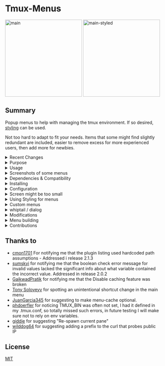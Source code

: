# Tmux-Menus

<img width="250" alt="main"
src="https://github.com/user-attachments/assets/410e3b46-bf7e-47fe-8ba7-dbc6822ae0d5" />
<img width="250" alt="main-styled"
src="https://github.com/user-attachments/assets/e00caffb-630d-4717-9f12-e4be22a29fd5" />

## Summary

Popup menus to help with managing the tmux environment. If so desired,
[styling](docs/Styling.md) can be used.

Not too hard to adapt to fit your needs. Items that some
might find slightly redundant are included, easier to remove excess for more
experienced users, then add more for newbies.

<details>
<summary>Recent Changes</summary>
<br>

## Recent Changes

- Added new feature Display Commands, see `Display menu commands` in the Configuration
  section, using this will display all commands in the menu.
- Fixed handling of options for tmux 3.0 - 3.2a since they don't return an
  error for missing options
- Removed all jk shortcuts in menus, allowing for consistent vim style navigation.
- Plugin is initialized in the background, to cut down on tpm processing time.

</details>
<details>
<summary>Purpose</summary>
<br>

## Purpose

Tmux provides a few basic popup menus by default, but they're quite limited and
difficult to extend due to their complex, mouse-based one-liner implementations.
A more integrated, user-friendly approach with better navigation and flexibility
seemed like the right solution.

Not solely meant for beginners, I use it myself all the time:

- When connecting using terminals without much support for Meta or even lacking arrows,
  this gives access to all the actions that aren't available with the
  regular shortcuts. For instance, when running the built in Terminal on
  MacOS the console keyboard is pretty limited.
- Tasks that would need external scripts to avoid hard-to-read
  complex bind one-liners, such as killing the current session without getting
  disconnected.
- When direct typing would be much longer.
  Example: Kill the server directly with 12 keys:
  `<prefix> : kill-ser <tab> <enter>`
  with the menus 5 keys: `<prefix> \ A x y`
- Actions used to seldom to be remembered as shortcuts.

</details>
<details>
<summary>Usage</summary>
<br>

## Usage

Once installed, hit the trigger to get the main menu to pop up.
The default is `<prefix> \` see Configuration below for how to change it.

</details>
<details>
<summary>Screenshots of some menus</summary>
<br>

## Screenshots

The white one is generated with whiptail, as can be seen whiptail menus use a lot
more screen real estate. However if they don't fit they are scrollable unlike
the tmux menus, if they don't fit, they are just not displayed.
The rest are generated by the tmux built-in `display-menu`

<img width="265" alt="Handling Pane"
src="https://github.com/user-attachments/assets/ea396c05-86a7-4757-8cb1-654a800cea07" />
<img width="297" alt="Handling Window"
src="https://github.com/user-attachments/assets/748699ca-bd0e-4842-9ba1-5139b47690b1" />
<img width="337" alt="Help summary"
src="https://github.com/user-attachments/assets/30aadd57-2226-4fdf-a148-896918bf9760" />
<img width="264" alt="Missing Keys"
src="https://github.com/user-attachments/assets/2f37532c-6877-45b9-b7ec-8e9ad659ed33" />
<img width="270" alt="Missing Keys-whiptail"
src="https://github.com/user-attachments/assets/3d7e407d-29e9-430e-a7d8-5dc8c6a6f61f" />

</details>
<details>
<summary>Dependencies & Compatibility</summary>

## Dependencies & Compatibility

| Version    | Notice                                                                                                                             |
| ---------- | ---------------------------------------------------------------------------------------------------------------------------------- |
| 3.4        | Styling can be used.                                                                                                               |
| 3.2        | Menu location fully available.                                                                                                     |
| 3.0 - 3.1c | Menu centering is not supported, it's displayed top left if C is selected.                                                         |
| < 3.0      | Needs `whiptail` or `dialog` (see below). Menu location and styling settings are ignored.                                          |
| 1.8        | tpm is not available, so the plugin needs to be initialized by running [path to tmux-menus]/menus.tmux directly from the conf file |

The above table covers compatibility for the general tool. Some menu items
has a min tmux version set, if the running tmux doesn't match this,
that item will be skipped. If it turns out that incorrect limits have been set
on some feature, please let me know!

</details>
<details>
<summary>Installing</summary>

## Via TPM (recommended)

The easiest way to install `tmux-menus` is via the [Tmux Plugin
Manager](https://github.com/tmux-plugins/tpm).

1. Add plugin to the list of TPM plugins in `.tmux.conf`:

   ```tmux
   set -g @plugin 'jaclu/tmux-menus'
   ```

2. Hit `<prefix> + I` to install the plugin and activate it. The plugin should now
   be usable.

## Manual Installation

1. Clone the repository

   ```sh
   git clone https://github.com/jaclu/tmux-menus ~/clone/path
   ```

2. Add this line to the bottom of `.tmux.conf`

   ```tmux
   run-shell ~/clone/path/menus.tmux
   ```

3. Reload the `tmux` environment

   ```sh
   # type this inside tmux
   $ tmux source-file ~/.tmux.conf
   ```

The plugin should now be activated.

</details>
<details>
<summary>Configuration</summary>

## Configuration

### Boolean parameters

All boolean parameters accept the following values:

- `Yes` `True` `1`
- `No` `False` `0`

This is case-insensitive, meaning any combination of uppercase and lowercase
letters is accepted.

### Display menus

The default trigger is `<prefix> \` The trigger is configured like this:

```tmux
set -g @menus_trigger 'F12'
```

Note: Non-standard keys, such as the default backslash (`\`), must be prefixed with `\`
(e.g., `\\`) to prevent confusion in tmux.

Handling special keys becomes more complex when using quotes:

- Inside single quotes, both `'\'` and `'\\'` work.
- Inside double quotes, only `"\\"` is valid.

To avoid unexpected errors when switching between quoting styles, it's recommended
to always prefix special keys with `\` inside both single and double quotes,
as well as when not using quotes.

### Display without using prefix

```tmux
set -g @menus_without_prefix 'Yes'
```

This boolean parameter defaults to `No`

Use this in order to trigger menus without first hitting `<prefix>`

### Pointer to the config file

```tmux
set -g @menus_config_file '~/.configs/tmux.conf'
```

In the main menu, the tmux config file to be reloaded.
The default location for this is:

1. `@menus_config_file` - if this is defined in the tmux config file, it will be used.
2. `$TMUX_CONF` - if this is present in the environment, it will be used.
3. `$XDG_CONFIG_HOME/tmux/tmux.conf` - if `$XDG_CONFIG_HOME` is defined.
4. `~/.tmux.conf` - Default if none of the above are set.

When a reload is requested, the conf file will be prompted for, defaulting
to the first match above. It can be manually changed.

### Menu location

The default locations are: `C` for tmux >= 3.2 `P` otherwise. If whiptail/dialog
is used, menu location is ignored

```tmux
set -g @menus_location_x 'W'
set -g @menus_location_y 'S'
```

For all location options see the tmux man page, search for `display-menu`.
The basic options are:

| Value | Flag | Meaning                                        |
| ----- | ---- | ---------------------------------------------- |
| C     | Both | The centre of the terminal (tmux 3.2 or newer) |
| R     | -x   | The right side of the terminal                 |
| P     | Both | The bottom left of the pane                    |
| M     | Both | The mouse position                             |
| W     | Both | The window position on the status line         |
| S     | -y   | The line above or below the status line        |

### Disable caching

```tmux
set -g @menus_use_cache 'No'
```

This boolean parameter defaults to `Yes`

By default menu items are cached.

Disabling caching also disables the Custom Menus feature.

To be more precise, items listed inside `static_content()` are cached.
Some items need to be freshly generated each time a menu is displayed,
those items are defines in `dynamic_content()` see
[scripts/pane_move.sh](items/pane_move.sh) for an example of this. In that case,
"Swap current pane with marked" is only displayed if there is a marked pane.

The plugin remembers what tmux version was used last time.
If another version is detected as the plugin is initialized, the entire
cache is dropped, so that the right version dependent items can be
selected as the cache is re-populated.
Same if a menu script is changed, if the script is newer than the cache,
that cache item is regenerated.

### Use Hint Overlays

```tmux
set -g @menus_use_hint_overlays 'No'
```

This boolean parameter defaults to `Yes`

Some menu items will display tmux dialogs, where each have their own rather complex
set of special key bindings - choose-buffer, choose-client, choose-tree and
customize-mode

When entering such a dialog, per default an overlay will first be presented lisitng
the keys available for that dialog, if it fits on screen.

Use this setting to disable the overlay feature.

If `@menus_use_hint_overlays` is enabled, there is a support option
`@menus_show_key_hints` (defaults to 'No') that also can be toggled.
If `@menus_use_hint_overlays` is disabled, `@menus_show_key_hints` is ignored.

#### Show Key Hints

```tmux
set -g @menus_show_key_hints 'Yes'
```

This boolean parameter defaults to `No`

Related to `@menus_use_hint_overlays` Since those key-listings tend to be rather long
they might not fit on screen, and thus be silently skipped.
Enabling this will offer an extra option `Key Hints` on each menu featuring an
alternative that will display such a dialog, and mentioning which item on that
menu it is related to.

This Key Hint will display the dialog the normal way, giving a warning if the
screen is to small, mentioning required screen size.

It will also serve as a hint as to what menu entries are expected to display an overlay.

### Logging

Per default logging is disabled. If this is desired, provide a log file name
like this:

```tmux
set -g @menus_log_file '~/tmp/tmux-menus.log'
```

### Display menu commands

```tmux
set -g @menus_display_commands 'Yes'
```

This boolean parameter defaults to `No`

This feature is disabled when whiptail / dialog is used.

If set to true each menu will include an extra item `Display Commands` with the
shortcut `!`

Pressing this will display what commands are used for each action. If a command
matches a defined prefix, this prefix sequence will be displayed instead of the
command.

Be aware that the menu will be taller when using this, so make sure the screen is
large enough to handle it!

If this is defined, there is a support setting that can be used:

```tmux
set -g @menus_display_cmds_cols 160
```

This is the maximum line length that will be used to display commands.
It defaults to `75` but can be changed if the display is really wide or narrow.

If the displayed command doesn't fit on one line, it will be split in chunks, if
possible it will be split on the last white space before `@menus_display_cmds_cols`
length. If no white space is found, the cmd will be split at the indicated max length.

In case this is set too wide, and the line doesn't fit on the display, tmux will
cut the line ending it with `>`.

Such lines are truncated. And the entire command was not displayed.

If commands end with `>` it is recommended to use a narrower setting.

</details>
<details>
<summary>Screen might be too small</summary>
<br>

## Screen might be too small

tmux does not give any error if a menu doesn't fit the available screen,
it just does not display the menu.

The only hint is that the menu is terminated instantaneously.

Since this test is far from perfect, and some computers are really slow,
the current assumption is that if it was displayed < 0.1 seconds,
it was likely due to screen size.
On really slow systems, the cut-off is 0.5 seconds, since they would typically
need > 0.1 just to process the menu.
In that case this error will be displayed on the status-bar:

```tmux
tmux-menus ERROR: Screen might be too small
```

It will also be displayed if the menu is closed right away intentionally
or unintentionally, so there will no doubt sometimes be false positives.
If it doesn't happen the next time the menu is attempted, it can be ignored.

</details>
<details>
<summary>Using Styling for menus</summary>
<br>

## Using Styling for menus

See [docs/Styling.md](docs/Styling.md)

</details>
<details>
<summary>Custom menus</summary>
<br>

## Custom Menus

While the initial assumption was that users wanting to modify the menus would fork
the repository and make changes directly, a feature was added to allow menus to
be added dynamically based on user requests.

For details on how to use this feature, see the documentation:
[docs/CustomMenus.md](docs/CustomMenus.md)

</details>
<details>
<summary>whiptail / dialog</summary>
<br>

## whiptail / dialog - alternate tools for displaying menus

For tmux < 3.0 the tmux feature`display-menu` is not available.

If found `whiptail` or `dialog` will be used to display menus.

The preferred option is whiptail, but if not found dialog will be used instead.
If neither is available, this plugin will abort displaying an error message.

Since these are full-screen apps, when either is used, the current (if any)
task is suspended, dialogs are run, and when done the suspended task is reactivated.

The menu system works the same using external menu handlers, however the menu
shortcuts are not as convenient, since they do not differentiate between upper
and lower case letters,
and does not at all support special keys like 'Left' or 'Home'

To use external dialog handling on modern tmuxes set this env variable:

- for `whiptail` use `export TMUX_MENUS_HANDLER=1`
- for `dialog` use `export TMUX_MENUS_HANDLER=2`

In most cases whiptail is installed by default on Linux distros. If not, install
it using the package manager.
One gotcha is that in the Red Hat universe the package is not called whiptail,
the package containing whiptail is called `newt`.

MacOS does not come with whiptail, but it is available in the Homebrew package `newt`.

</details>
<details>
<summary>Modifications</summary>
<br>

## Modifications

Each menu is a standalone script, making it easy to edit. Once saved,
the updated content will be displayed the next time the menu is triggered.

**Fast development with minimal hassle!**

If an edited menu fails to load, you can run it directly from the command
line to check for syntax errors:

```bash
./items/sessions.sh
```

This will immediately execute the menu and display any errors in the terminal.

If `@menus_log_file` is set—either in the tmux configuration or hardcoded in
`scripts/helpers_minimal.sh` (around line 355, look for assignment of cfg_log_file)
logging can be used within menus:

```bash
log_it "foo is now [$foo]"
```

If monitoring a log file in a separate terminal is impractical,
you can set the log file to `/dev/stderr` to make `log_it` behave like `echo`.

Using `/dev/stderr` instead of `/dev/stdout` prevents unintended errors if
`log_it` is called during string assignments.

</details>
<details>
<summary>Menu building</summary>
<br>

## Menu building

Each item consists of at least two parameters

- min tmux version for this item, set to 0.0 if assumed to always work
- Type of menu item, see below
- Additional parameters depending on the item type

Item types and their parameters

- M - Open another menu
  - shortcut for this item, or "" if none wanted
  - label
  - menu script
- C - run tmux Command
  - shortcut for this item, or "" if none wanted
  - label
  - tmux command
- E - run External command
  - shortcut for this item, or "" if none wanted
  - label
  - external command
- T - Display text line
  - text to display. Any initial "-" (making it unselectable in tmux menus)
    will be skipped if whiptail is used, since a leading "-" would cause it to crash.
- S - Separator/Spacer line line
  - no parameters

### Sample script

```shell
#!/bin/sh

static_content() {
  # Be aware:
  #   'set -- \' creates a new set of parameters for menu_generate_part
  #   'set -- "$@" \' should be used when appending parameters

  set -- \
    0.0 M Left "Back to Main menu  $nav_home" "main.sh" \
    0.0 S \
    0.0 T "Example of a line extending action" \
    2.0 C "r" "Rename this session" "command-prompt -I '#S' \
        'rename-session -- \"%%\"'" \
    0.0 S \
    0.0 T "Example of action reloading the menu" \
    1.8 C "z" "Zoom pane toggle" "resize-pane -Z $menu_reload"

  menu_generate_part 1 "$@"
}

menu_name="Simple Test"

#  Full path to tmux-menux plugin
#  This script is assumed to have been placed in the items folder of
#  this repo, if not, D_TM_BASE_PATH needs to bechanged the path of the repo
D_TM_BASE_PATH="$(dirname -- "$(dirname -- "$(realpath "$0")")")"

# shellcheck source=scripts/dialog_handling.sh
. "$D_TM_BASE_PATH"/scripts/dialog_handling.sh


```

### Complex param building for menu items

If whilst building the dialog, a break is needed, to check somecondition, just
pause the `set --` param assignments, do the check and then resume param assignment
using `set -- "$@"`

Something like this:

```shell
...
    1.8 C z "Zoom pane toggle" "resize-pane -Z $menu_reload"

if tmux display-message -p '#{pane_marked_set}' | grep -q '1'; then
    set -- "$@" \
        2.1 C s "Swap current pane with marked" "swap-pane $menu_reload"
fi

set -- "$@" \
    1.7 C p "Swap pane with prev" "swap-pane -U $menu_reload" \
...
```

</details>
<details>
<summary>Contributions</summary>
<br>

## Contributions

Contributions are welcome, and they're appreciated.
Every little bit helps, and credit is always given.

The best way to send feedback is to file an
[issue](https://github.com/jaclu/tmux-menus/issues)

</details>

## Thanks to

- [cmon1701](https://github.com/cmon1701) For notifying me that the plugin listing
  used hardcoded path assumptions - Addressed i release 2.1.3
- [sumskyi](https://github.com/sumskyi) for notifying me that the boolean check
  error message for invalid values lacked the significant info about what variable
  contained the incorrect value. Addressed in release 2.0.2
- [GaikwadPratik](https://github.com/GaikwadPratik) for notifying me that the
  Disable caching feature was broken
- [Tony Soloveyv](https://github.com/tony-sol) for spotting an unintentional
  shortcut change in the main menu
- [JuanGarcia345](https://github.com/JuanGarcia345) for suggesting to make
  menu-cache optional.
- [phdoerfler](https://github.com/phdoerfler) for noticing TMUX_BIN was often not set,
  I had it defined in my .tmux.conf, so totally missed such errors, in future testing I
  will make sure not to rely on env variables.
- [giddie](https://github.com/giddie) for suggesting "Re-spawn current pane"
- [wilddog64](https://github.com/wilddog64) for suggesting adding a prefix
  to the curl that probes public IP

## License

[MIT](LICENSE)
